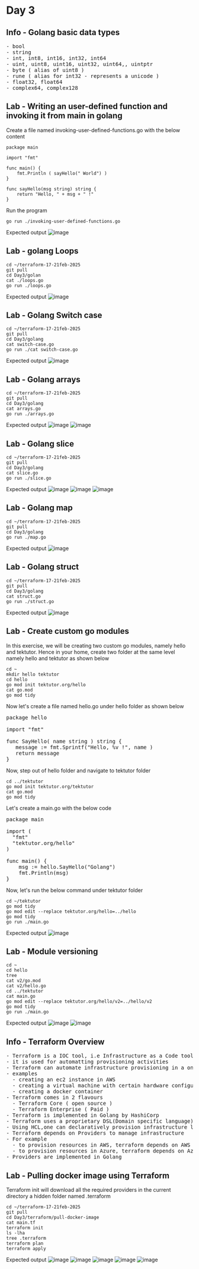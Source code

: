 # Day 3

## Info - Golang basic data types
<pre>
- bool
- string
- int, int8, int16, int32, int64
- uint, uint8, uint16, uint32, uint64,, uintptr
- byte ( alias of uint8 )
- rune ( alias for int32 - represents a unicode )
- float32, float64
- complex64, complex128
</pre>

## Lab - Writing an user-defined function and invoking it from main in golang

Create a file named invoking-user-defined-functions.go with the below content
```
package main

import "fmt"

func main() {
	fmt.Println ( sayHello(" World") )
}

func sayHello(msg string) string {
	return "Hello, " + msg + " !"
}
```

Run the program
```
go run ./invoking-user-defined-functions.go
```

Expected output
![image](https://github.com/user-attachments/assets/5652a04e-1691-46aa-9463-ce6b979acb9d)


## Lab - golang Loops
```
cd ~/terraform-17-21feb-2025
git pull
cd Day3/golan
cat ./loops.go
go run ./loops.go
```

Expected output
![image](https://github.com/user-attachments/assets/37d2e280-6879-45eb-8919-459bf8ecae54)

## Lab - Golang Switch case
```
cd ~/terraform-17-21feb-2025
git pull
cd Day3/golang
cat switch-case.go
go run ./cat switch-case.go 
```

Expected output
![image](https://github.com/user-attachments/assets/4908f4ff-e66d-4d02-aa74-35edecd1bc4b)

## Lab - Golang arrays
```
cd ~/terraform-17-21feb-2025
git pull
cd Day3/golang
cat arrays.go
go run ./arrays.go
```

Expected output
![image](https://github.com/user-attachments/assets/b79deb0b-09c5-4945-9270-281bb96995ee)
![image](https://github.com/user-attachments/assets/1907bb33-cc15-4413-831c-7b057c47f18c)

## Lab - Golang slice
```
cd ~/terraform-17-21feb-2025
git pull
cd Day3/golang
cat slice.go
go run ./slice.go
```

Expected output
![image](https://github.com/user-attachments/assets/c5d51db8-5278-4608-bded-c747835ba3fe)
![image](https://github.com/user-attachments/assets/c0290c81-49c2-4d3b-b074-f6da5083a60d)
![image](https://github.com/user-attachments/assets/34879507-862e-4f77-9e3e-c0a9b1b1033a)

## Lab - Golang map
```
cd ~/terraform-17-21feb-2025
git pull
cd Day3/golang
go run ./map.go
```

Expected output
![image](https://github.com/user-attachments/assets/de89164a-b3dd-402b-bef2-c98e6dd69f34)

## Lab - Golang struct
```
cd ~/terraform-17-21feb-2025
git pull
cd Day3/golang
cat struct.go
go run ./struct.go
```

Expected output
![image](https://github.com/user-attachments/assets/c5c20c40-2f8b-4d2b-8dcd-6d62a492b2ba)

## Lab - Create custom go modules

In this exercise, we will be creating two custom go modules, namely hello and tektutor.  Hence in your home, create two folder at the same level namely hello and tektutor as shown below
```
cd ~
mkdir hello tektutor
cd hello
go mod init tektutor.org/hello
cat go.mod
go mod tidy
```

Now let's create a file named hello.go under hello folder as shown below
<pre>
package hello

import "fmt"

func SayHello( name string ) string {
   message := fmt.Sprintf("Hello, %v !", name )
   return message
}	
</pre>

Now, step out of hello folder and navigate to tektutor folder
```
cd ../tektutor
go mod init tektutor.org/tektutor
cat go.mod
go mod tidy
```

Let's create a main.go with the below code
<pre>
package main

import (
  "fmt"
  "tektutor.org/hello"
)

func main() {
	msg := hello.SayHello("Golang")
	fmt.Println(msg)
}	
</pre>

Now, let's run the below command under tektutor folder
```
cd ~/tektutor
go mod tidy
go mod edit --replace tektutor.org/hello=../hello
go mod tidy
go run ./main.go
```

Expected output
![image](https://github.com/user-attachments/assets/f397071b-edde-4b64-8f44-edc8ac411353)

## Lab - Module versioning
```
cd ~
cd hello
tree
cat v2/go.mod
cat v2/hello.go
cd ../tektutor
cat main.go
go mod edit --replace tektutor.org/hello/v2=../hello/v2
go mod tidy
go run ./main.go
```

Expected output
![image](https://github.com/user-attachments/assets/2d99e29a-267e-4f6e-8f03-dc5c20c43139)
![image](https://github.com/user-attachments/assets/6e2db257-db6d-422f-8588-aadfc7044924)

## Info - Terraform Overview
<pre>
- Terraform is a IOC tool, i.e Infrastructure as a Code tool
- it is used for automatting provisioning activities
- Terraform can automate infrastructure provisioning in a on-premise, private cloud, public cloud or hybrid cloud
- examples
  - creating an ec2 instance in AWS
  - creating a virtual machine with certain hardware configures and install Unix/Linux/Mac/Windows OS in it
  - creating a docker container
- Terraform comes in 2 flavours
  - Terraform Core ( open source )
  - Terraform Enterprise ( Paid )
- Terraform is implemented in Golang by HashiCorp
- Terraform uses a proprietary DSL(Domain specific language) language called HCL (Hashicorp Configuration Language )
- Using HCL,one can declaratively provision infrastructure locally or in cloud
- Terraform depends on Providers to manage infrastructure
- For example
  - to provision resources in AWS, terraform depends on AWS provider
  - to provision resources in Azure, terraform depends on Azure provider
- Providers are implemented in Golang
</pre>

## Lab - Pulling docker image using Terraform
Terraform init will download all the required providers in the current directory a hidden folder named .terraform

```
cd ~/terraform-17-21feb-2025
git pull
cd Day3/terraform/pull-docker-image
cat main.tf
terraform init
ls -lha
tree .terraform
terraform plan
terraform apply
```

Expected output
![image](https://github.com/user-attachments/assets/fa11f0eb-9f3a-41c6-891b-94ce998a9765)
![image](https://github.com/user-attachments/assets/08fb5018-f47f-4666-b6e1-679041cf95c4)
![image](https://github.com/user-attachments/assets/23743328-4af2-431e-8de0-91824e6df03b)
![image](https://github.com/user-attachments/assets/7bfbf657-c97a-4f73-8682-d30a111339b9)
![image](https://github.com/user-attachments/assets/9d148049-3c3a-4c79-b351-3f5da3aee8db)


